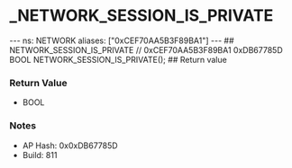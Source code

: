 # _NETWORK_SESSION_IS_PRIVATE

--- ns: NETWORK aliases: ["0xCEF70AA5B3F89BA1"] --- ## NETWORK_SESSION_IS_PRIVATE  // 0xCEF70AA5B3F89BA1 0xDB67785D BOOL NETWORK_SESSION_IS_PRIVATE();   ## Return value

### Return Value
* BOOL

### Notes
* AP Hash: 0x0xDB67785D
* Build: 811

